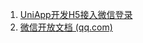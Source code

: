 1. [UniApp开发H5接入微信登录](https://blog.csdn.net/qq_16469323/article/details/123076104?utm_medium=distribute.pc_relevant.none-task-blog-2~default~baidujs_baidulandingword~default-1-123076104-blog-115935515.235^v35^pc_relevant_increate_t0_download_v2&spm=1001.2101.3001.4242.2&utm_relevant_index=4)  
2. [微信开放文档 (qq.com)](https://developers.weixin.qq.com/doc/offiaccount/OA_Web_Apps/Wechat_webpage_authorization.html)